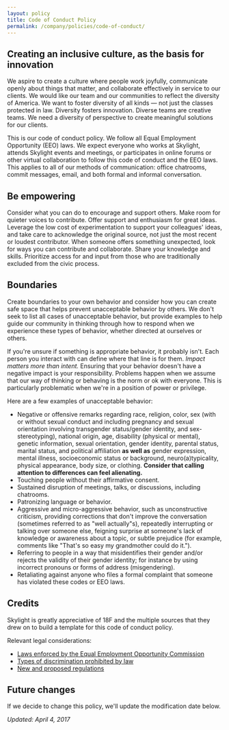 ```yaml
---
layout: policy
title: Code of Conduct Policy
permalink: /company/policies/code-of-conduct/
---
```


## Creating an inclusive culture, as the basis for innovation

We aspire to create a culture where people work joyfully, communicate openly about things that matter, and collaborate effectively in service to our clients. We would like our team and our communities to reflect the diversity of America. We want to foster diversity of all kinds &mdash; not just the classes protected in law. Diversity fosters innovation. Diverse teams are creative teams. We need a diversity of perspective to create meaningful solutions for our clients.

This is our code of conduct policy. We follow all Equal Employment Opportunity (EEO) laws. We expect everyone who works at Skylight, attends Skylight events and meetings, or participates in online forums or other virtual collaboration to follow this code of conduct and the EEO laws. This applies to all of our methods of communication: office chatrooms, commit messages, email, and both formal and informal conversation.

## Be empowering

Consider what you can do to encourage and support others. Make room for quieter voices to contribute. Offer support and enthusiasm for great ideas. Leverage the low cost of experimentation to support your colleagues' ideas, and take care to acknowledge the original source, not just the most recent or loudest contributor. When someone offers something unexpected, look for ways you can contribute and collaborate. Share your knowledge and skills. Prioritize access for and input from those who are traditionally excluded from the civic process.

## Boundaries

Create boundaries to your own behavior and consider how you can create safe space that helps prevent unacceptable behavior by others. We don't seek to list all cases of unacceptable behavior, but provide examples to help guide our community in thinking through how to respond when we experience these types of behavior, whether directed at ourselves or others.

If you're unsure if something is appropriate behavior, it probably isn't. Each person you interact with can define where that line is for them. <em>Impact matters more than intent.</em> Ensuring that your behavior doesn't have a negative impact is your responsibility. Problems happen when we assume that our way of thinking or behaving is the norm or ok with everyone. This is particularly problematic when we're in a position of power or privilege.

Here are a few examples of unacceptable behavior:

- Negative or offensive remarks regarding race, religion, color, sex (with or without sexual conduct and including pregnancy and sexual orientation involving transgender status/gender identity, and sex-stereotyping), national origin, age, disability (physical or mental), genetic information, sexual orientation, gender identity, parental status, marital status, and political affiliation <strong>as well as</strong> gender expression, mental illness, socioeconomic status or background, neuro(a)typicality, physical appearance, body size, or clothing. <strong>Consider that calling attention to differences can feel alienating.</strong>
- Touching people without their affirmative consent.
- Sustained disruption of meetings, talks, or discussions, including chatrooms.
- Patronizing language or behavior.
- Aggressive and micro-aggressive behavior, such as unconstructive criticism, providing corrections that don't improve the conversation (sometimes referred to as "well actually"s), repeatedly interrupting or talking over someone else, feigning surprise at someone's lack of knowledge or awareness about a topic, or subtle prejudice (for example, comments like "That's so easy my grandmother could do it.").
- Referring to people in a way that misidentifies their gender and/or rejects the validity of their gender identity; for instance by using incorrect pronouns or forms of address (misgendering).
- Retaliating against anyone who files a formal complaint that someone has violated these codes or EEO laws.

## Credits

Skylight is greatly appreciative of 18F and the multiple sources that they drew on to build a template for this code of conduct policy.

Relevant legal considerations:

- [Laws enforced by the Equal Employment Opportunity Commission](https://www.eeoc.gov/laws/statutes/index.cfm)
- [Types of discrimination prohibited by law](https://www.eeoc.gov/laws/types/)
- [New and proposed regulations](https://www.eeoc.gov/laws/regulations/index.cfm)

## Future changes

If we decide to change this policy, we'll update the modification date below.

<em>Updated: April 4, 2017</em>
